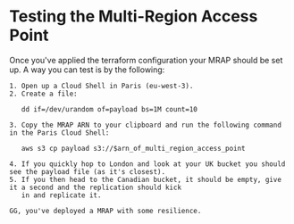# Testing the Multi-Region Access Point

Once you've applied the terraform configuration your MRAP should be set up. A way you can test is by the following:

    1. Open up a Cloud Shell in Paris (eu-west-3).
    2. Create a file: 
       
       dd if=/dev/urandom of=payload bs=1M count=10
       
    3. Copy the MRAP ARN to your clipboard and run the following command in the Paris Cloud Shell:

       aws s3 cp payload s3://$arn_of_multi_region_access_point

    4. If you quickly hop to London and look at your UK bucket you should see the payload file (as it's closest).
    5. If you then head to the Canadian bucket, it should be empty, give it a second and the replication should kick
       in and replicate it.

    GG, you've deployed a MRAP with some resilience.